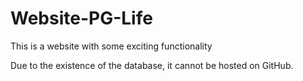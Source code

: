 # Website-PG-Life
This is a website with some exciting functionality 

Due to the existence of the database, it cannot be hosted on GitHub.
